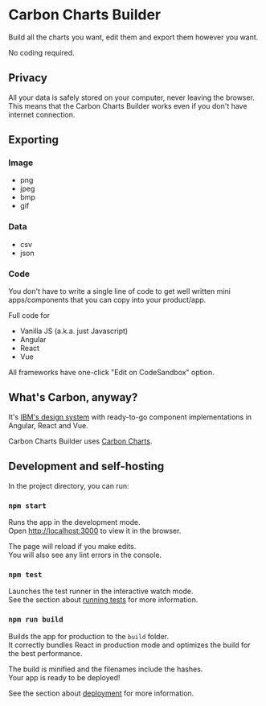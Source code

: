 # Carbon Charts Builder

Build all the charts you want, edit them and export them however you want.

No coding required.

## Privacy

All your data is safely stored on your computer, never leaving the browser.
This means that the Carbon Charts Builder works even if you don't have internet connection.

## Exporting

### Image

- png
- jpeg
- bmp
- gif

### Data

- csv
- json

### Code

You don't have to write a single line of code to get well written mini apps/components that you can copy into your product/app.

Full code for

- Vanilla JS (a.k.a. just Javascript)
- Angular
- React
- Vue

All frameworks have one-click "Edit on CodeSandbox" option.

## What's Carbon, anyway?

It's [IBM's design system](https://www.carbondesignsystem.com/) with ready-to-go component implementations
in Angular, React and Vue.

Carbon Charts Builder uses [Carbon Charts](https://carbon-design-system.github.io/carbon-charts).

## Development and self-hosting

In the project directory, you can run:

### `npm start`

Runs the app in the development mode.<br>
Open [http://localhost:3000](http://localhost:3000) to view it in the browser.

The page will reload if you make edits.<br>
You will also see any lint errors in the console.

### `npm test`

Launches the test runner in the interactive watch mode.<br>
See the section about [running tests](https://facebook.github.io/create-react-app/docs/running-tests) for more information.

### `npm run build`

Builds the app for production to the `build` folder.<br>
It correctly bundles React in production mode and optimizes the build for the best performance.

The build is minified and the filenames include the hashes.<br>
Your app is ready to be deployed!

See the section about [deployment](https://facebook.github.io/create-react-app/docs/deployment) for more information.
